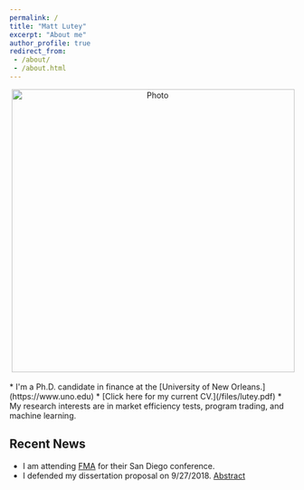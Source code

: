 ```yaml
---
permalink: /
title: "Matt Lutey"
excerpt: "About me"
author_profile: true
redirect_from:
 - /about/
 - /about.html
---
```

<p align="center">
  <img src="https://yetul.github.io/files/conference1.jpg?raw=true" alt="Photo" style="width: 500px;"/>
</p>
<!-- <p align="center">
  <img src="https://yetul.github.io/files/HS.jpg?raw=true" alt="Photo" style="width: 500px;"/>
</p> -->
* I'm a Ph.D. candidate in finance at the [University of New Orleans.](https://www.uno.edu)
* [Click here for my current CV.](/files/lutey.pdf)
 <!-- * I'm a Ph.D. candidate in finance at the [University of New Orleans](https://www.uno.edu) [Curriculum Vitae](/files/lutey.pdf) My Doctoral Advisor is [Neal Maroney](http://www.uno.edu/coba/EconomicsFinance/FacultyStaff/NMaroney.aspx). -->
 <!-- * I graduated with my Bachelors of Science and Masters in Business Administration from [Northern Michigan University](https://www.nmu.edu) -->
<!--* I published in Cabel's listed journals while attending my MBA [[Recent Publication]](/files/lutey2.pdf)-->
* My research interests are in market efficiency tests, program trading, and machine learning.
 <!-- [[Current Research]](/workingpapers)<!--[Working Papers](/workingpapers) -->
<!-- * Please [contact](/contact) me if you are interested in working together. -->  
<!-- [conferences](/conferences), [service](/service), and [contact info](/contact)  -->

<!-- * I'm interested in collaborating with other students and scholars for new works including game theory, corporate finance, market efficiency, and other studies. Please [contact](/contact) me if you are interested in working together. -->

## Recent News
* I am attending [FMA](http://fma.org) for their San Diego conference.
* I defended my dissertation proposal on 9/27/2018. [Abstract](/workingpapers)
